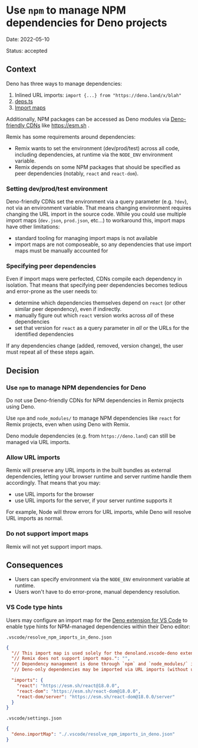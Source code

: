 # Use `npm` to manage NPM dependencies for Deno projects

Date: 2022-05-10

Status: accepted

## Context

Deno has three ways to manage dependencies:

1. Inlined URL imports: `import {...} from "https://deno.land/x/blah"`
2. [deps.ts](https://deno.land/manual/examples/manage_dependencies)
3. [Import maps](https://deno.land/manual/linking_to_external_code/import_maps)

Additionally, NPM packages can be accessed as Deno modules via [Deno-friendly CDNs](https://deno.land/manual/node/cdns#deno-friendly-cdns) like https://esm.sh .

Remix has some requirements around dependencies:
- Remix wants to set the environment (dev/prod/test) across all code, including dependencies, at runtime via the `NODE_ENV` environment variable.
- Remix depends on some NPM packages that should be specified as peer dependencies (notably, `react` and `react-dom`).

### Setting dev/prod/test environment

Deno-friendly CDNs set the environment via a query parameter (e.g. `?dev`), not via an environment variable.
That means changing environment requires changing the URL import in the source code.
While you could use multiple import maps (`dev.json`, `prod.json`, etc...) to workaround this, import maps have other limitations:

- standard tooling for managing import maps is not available
- import maps are not composeable, so any dependencies that use import maps must be manually accounted for

### Specifying peer dependencies

Even if import maps were perfected, CDNs compile each dependency in isolation.
That means that specifying peer dependencies becomes tedious and error-prone as the user needs to:

- determine which dependencies themselves depend on `react` (or other similar peer dependency), even if indirectly.
- manually figure out which `react` version works across _all_ of these dependencies
- set that version for `react` as a query parameter in _all_ or the URLs for the identified dependencies

If any dependencies change (added, removed, version change),
the user must repeat all of these steps again.

## Decision

### Use `npm` to manage NPM dependencies for Deno

Do not use Deno-friendly CDNs for NPM dependencies in Remix projects using Deno.

Use `npm` and `node_modules/` to manage NPM dependencies like `react` for Remix projects, even when using Deno with Remix.

Deno module dependencies (e.g. from `https://deno.land`) can still be managed via URL imports.

### Allow URL imports

Remix will preserve any URL imports in the built bundles as external dependencies,
letting your browser runtime and server runtime handle them accordingly.
That means that you may:

- use URL imports for the browser
- use URL imports for the server, if your server runtime supports it

For example, Node will throw errors for URL imports, while Deno will resolve URL imports as normal.

### Do not support import maps

Remix will not yet support import maps.

## Consequences

- Users can specify environment via the `NODE_ENV` environment variable at runtime.
- Users won't have to do error-prone, manual dependency resolution.

### VS Code type hints

Users may configure an import map for the [Deno extension for VS Code](denoland.vscode-deno) to enable type hints for NPM-managed dependencies within their Deno editor:

`.vscode/resolve_npm_imports_in_deno.json`
```json
{
  "// This import map is used solely for the denoland.vscode-deno extension.": "",
  "// Remix does not support import maps.": "",
  "// Dependency management is done through `npm` and `node_modules/` instead.": "",
  "// Deno-only dependencies may be imported via URL imports (without using import maps).": "",

  "imports": {
    "react": "https://esm.sh/react@18.0.0",
    "react-dom": "https://esm.sh/react-dom@18.0.0",
    "react-dom/server": "https://esm.sh/react-dom@18.0.0/server"
  }
}
```

`.vscode/settings.json`
```json
{
  "deno.importMap": "./.vscode/resolve_npm_imports_in_deno.json"
}
```